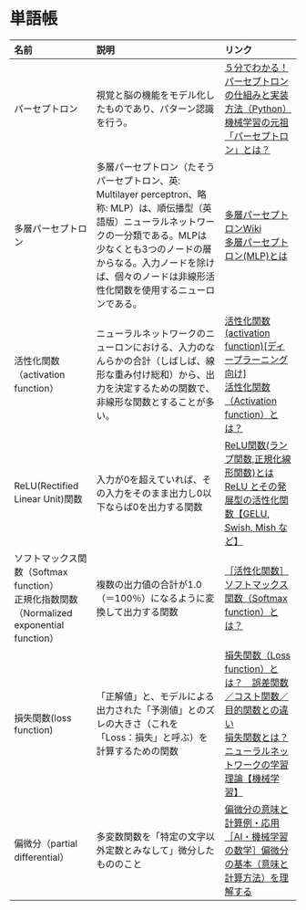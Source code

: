 # 単語帳

|名前   |説明   |リンク |
|:--    |:--    |:--    |
|パーセプトロン|視覚と脳の機能をモデル化したものであり、パターン認識を行う。|[５分でわかる！パーセプトロンの仕組みと実装方法（Python）](https://blog.apar.jp/deep-learning/11979/)<br>[機械学習の元祖「パーセプトロン」とは？](https://rightcode.co.jp/blog/information-technology/simple-perceptron)|
|多層パーセプトロン|多層パーセプトロン（たそうパーセプトロン、英: Multilayer perceptron、略称: MLP）は、順伝播型（英語版）ニューラルネットワークの一分類である。MLPは少なくとも3つのノードの層からなる。入力ノードを除けば、個々のノードは非線形活性化関数を使用するニューロンである。|[多層パーセプトロンWiki](https://ja.wikipedia.org/wiki/%E5%A4%9A%E5%B1%A4%E3%83%91%E3%83%BC%E3%82%BB%E3%83%97%E3%83%88%E3%83%AD%E3%83%B3)<br>[多層パーセプトロン(MLP)とは](https://tmytokai.github.io/open-ed/activity/dlearning/text02/page02.html)|
|活性化関数（activation function）|ニューラルネットワークのニューロンにおける、入力のなんらかの合計（しばしば、線形な重み付け総和）から、出力を決定するための関数で、非線形な関数とすることが多い。|[活性化関数(activation function)[ディープラーニング向け]](https://cvml-expertguide.net/terms/dl/layers/activation-function/)<br>[活性化関数（Activation function）とは？](https://atmarkit.itmedia.co.jp/ait/articles/2003/26/news012.html)|
|ReLU(Rectified Linear Unit)関数|入力が0を超えていれば、その入力をそのまま出力し0以下ならば0を出力する関数|[ReLU関数(ランプ関数,正規化線形関数)とは](https://mathlandscape.com/relu/)<br>[ReLU とその発展型の活性化関数【GELU, Swish, Mish など】](https://cvml-expertguide.net/terms/dl/layers/activation-function/relu-like-activation/)|
|ソフトマックス関数（Softmax function）<br> 正規化指数関数（Normalized exponential function）|複数の出力値の合計が1.0（＝100％）になるように変換して出力する関数|[［活性化関数］ソフトマックス関数（Softmax function）とは？](https://atmarkit.itmedia.co.jp/ait/articles/2004/08/news016.html)|
|損失関数(loss function)|「正解値」と、モデルによる出力された「予測値」とのズレの大きさ（これを「Loss：損失」と呼ぶ）を計算するための関数|[損失関数（Loss function）とは？　誤差関数／コスト関数／目的関数との違い](https://atmarkit.itmedia.co.jp/ait/articles/2104/15/news030.html)<br>[損失関数とは？ニューラルネットワークの学習理論【機械学習】](https://rightcode.co.jp/blog/information-technology/loss-function-neural-network-learning-theory)|
|偏微分（partial differential）|多変数関数を「特定の文字以外定数とみなして」微分したもののこと|[偏微分の意味と計算例・応用](https://manabitimes.jp/math/876)<br>[［AI・機械学習の数学］偏微分の基本（意味と計算方法）を理解する](https://atmarkit.itmedia.co.jp/ait/articles/2007/14/news021.html)|